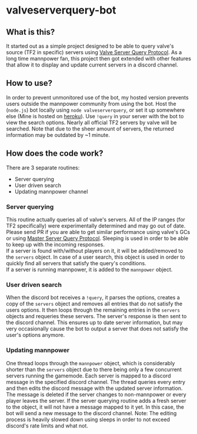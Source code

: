 # valveserverquery-bot
## What is this?
It started out as a simple project designed to be able to query valve's source (TF2 in specific) servers using [Valve Server Query Protocol](https://developer.valvesoftware.com/wiki/Server_queries). As a long time mannpower fan, this project then got extended with other features that allow it to display and update current servers in a discord channel.
## How to use?
In order to prevent unmonitored use of the bot, my hosted version prevents users outside the mannpower community from using the bot.
Host the (`node.js`) bot locally using `node valveserverquery`, or set it up somewhere else (Mine is hosted on [heroku](https://www.heroku.com/)).
Use `!query` in your server with the bot to view the search options. Nearly all official TF2 servers by valve will be searched. Note that due to the sheer amount of servers, the returned information may be outdated by ~1 minute.
## How does the code work?
There are 3 separate routines:
- Server querying
- User driven search
- Updating mannpower channel
### Server querying
This routine actually queries all of valve's servers. All of the IP ranges (for TF2 specifically) were experimentally determined and may go out of date. Please send PR if you are able to get similar performance using valve's GCs or using [Master Server Query Protocol](https://developer.valvesoftware.com/wiki/Master_Server_Query_Protocol). Sleeping is used in order to be able to keep up with the incoming responses.  
If a server is found with/without players on it, it will be added/removed to the `servers` object. In case of a user search, this object is used in order to quickly find all servers that satisfy the query's conditions.  
If a server is running mannpower, it is added to the `mannpower` object.
### User driven search
When the discord bot receives a `!query`, it parses the options, creates a copy of the `servers` object and removes all entries that do not satisfy the users options. It then loops through the remaining entries in the `servers` objects and requeries these servers. The server's response is then sent to the discord channel. This ensures up to date server information, but may very occasionally cause the bot to output a server that does not satisfy the user's options anymore.
### Updating mannpower
One thread loops through the `mannpower` object, which is considerably shorter than the `servers` object due to there being only a few concurrent servers running the gamemode. Each server is mapped to a discord message in the specified discord channel. The thread queries every entry and then edits the discord message with the updated server information. The message is deleted if the server changes to non-mannpower or every player leaves the server. If the server querying routine adds a fresh server to the object, it will not have a message mapped to it yet. In this case, the bot will send a new message to the discord channel.
Note: The editing process is heavily slowed down using sleeps in order to not exceed discord's rate limits and what not.
